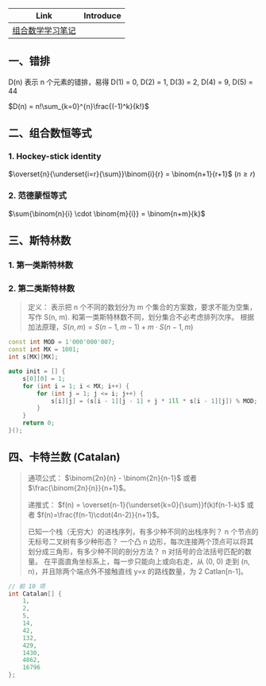 |                           Link                            | Introduce |
| :-------------------------------------------------------: | :-------: |
| [组合数学学习笔记](https://zhuanlan.zhihu.com/p/66925097) |           |

## 一、错排

D(n) 表示 n 个元素的错排，易得 D(1) = 0, D(2) = 1, D(3) = 2, D(4) = 9, D(5) = 44

$D(n) = n!\sum_{k=0}^{n}\frac{(-1)^k}{k!}$

## 二、组合数恒等式

### 1. Hockey-stick identity

$\overset{n}{\underset{i=r}{\sum}}\binom{i}{r} = \binom{n+1}{r+1}$ $(n \ge r)$

### 2. 范德蒙恒等式

$\sum{\binom{n}{i} \cdot \binom{m}{i}} = \binom{n+m}{k}$

<!-- [小红的数组回文值](https://ac.nowcoder.com/acm/contest/89860/F)    利用公式减少一层枚举 -->

## 三、斯特林数

### 1. 第一类斯特林数

### 2. 第二类斯特林数

> 定义： 表示把 n 个不同的数划分为 m 个集合的方案数，要求不能为空集，写作 S(n, m).
> 和第一类斯特林数不同，划分集合不必考虑排列次序。
> 根据加法原理，$S(n, m) = S(n-1, m-1) + m \cdot S(n-1, m)$

```cpp
const int MOD = 1'000'000'007;
const int MX = 1001;
int s[MX][MX];

auto init = [] {
    s[0][0] = 1;
    for (int i = 1; i < MX; i++) {
        for (int j = 1; j <= i; j++) {
            s[i][j] = (s[i - 1][j - 1] + j * 1ll * s[i - 1][j]) % MOD;
        }
    }
    return 0;
}();
```

## 四、卡特兰数 (Catalan)

> 通项公式： $\binom{2n}{n} - \binom{2n}{n-1}$ 或者 $\frac{\binom{2n}{n}}{n+1}$。
>
> 递推式： $f(n) = \overset{n-1}{\underset{k=0}{\sum}}f(k)f(n-1-k)$ 或者 $f(n)=\frac{f(n-1)\cdot(4n-2)}{n+1}$。
>
> 已知一个栈（无穷大）的进栈序列，有多少种不同的出栈序列？
> n 个节点的无标号二叉树有多少种形态？
> 一个凸 n 边形，每次连接两个顶点可以将其划分成三角形，有多少种不同的剖分方法？
> n 对括号的合法括号匹配的数量。
> 在平面直角坐标系上，每一步只能向上或向右走，从 (0, 0) 走到 (n, n)，并且除两个端点外不接触直线 y=x 的路线数量，为 2 Catlan[n-1]。

```cpp
// 前 10 项
int Catalan[] {
    1,
    2,
    5,
    14,
    42,
    132,
    429,
    1430,
    4862,
    16796
};
```
